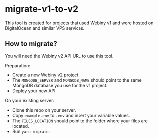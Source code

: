 # migrate-v1-to-v2

This tool is created for projects that used Webiny v1 and were hosted on DigitalOcean and similar VPS services.

## How to migrate?

You will need the Webiny v2 API URL to use this tool.

Preparation:
- Create a new Webiny v2 project.
- The `MONGODB_SERVER` and `MONGODB_NAME` should point to the same MongoDB database you use for the v1 project.
- Deploy your new API

On your existing server:  
- Clone this repo on your server.
- Copy `example.env` to `.env` and insert your variable values.
- The `FILES_LOCATION` should point to the folder where your files are located.
- Run `yarn migrate`.
